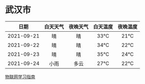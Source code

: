 # 武汉市
|日期|白天天气|夜晚天气|白天温度|夜晚温度|
|:--:|:--:|:--:|:--:|:--:|
|2021-09-21|晴|晴|33℃|21℃|
|2021-09-22|晴|晴|34℃|22℃|
|2021-09-23|晴|晴|35℃|24℃|
|2021-09-24|小雨|多云|27℃|22℃|
 
[物联网学习指南](http://doc.lziqi.top/IoT)
